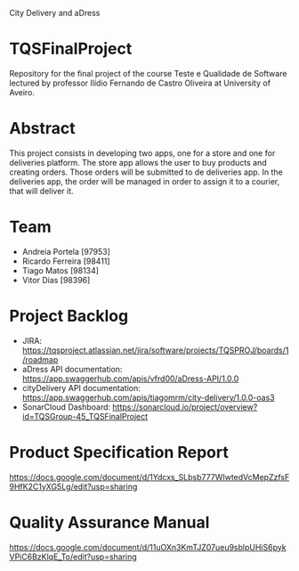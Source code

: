 City Delivery and aDress

# TQSFinalProject
Repository for the final project of the course Teste e Qualidade de Software lectured by professor Ilídio Fernando de Castro Oliveira at University of Aveiro.

# Abstract
This project consists in developing two apps, one for a store and one for deliveries platform.
The store app allows the user to buy products and creating orders. Those orders will be submitted to de deliveries app.
In the deliveries app, the order will be managed in order to assign it to a courier, that will deliver it.

# Team
- Andreia Portela [97953] 
- Ricardo Ferreira [98411]
- Tiago Matos [98134]  
- Vitor Dias [98396]

# Project Backlog
- JIRA: https://tqsproject.atlassian.net/jira/software/projects/TQSPROJ/boards/1/roadmap
- aDress API documentation: https://app.swaggerhub.com/apis/vfrd00/aDress-API/1.0.0
- cityDelivery API documentation: https://app.swaggerhub.com/apis/tiagomrm/city-delivery/1.0.0-oas3
- SonarCloud Dashboard: https://sonarcloud.io/project/overview?id=TQSGroup-45_TQSFinalProject

# Product Specification Report
https://docs.google.com/document/d/1Ydcxs_SLbsb777WIwtedVcMepZzfsF9HfK2C1yXG5Lg/edit?usp=sharing

# Quality Assurance Manual
https://docs.google.com/document/d/11uOXn3KmTJZ07ueu9sblpUHiS6pykVPiC6BzKlqE_To/edit?usp=sharing
